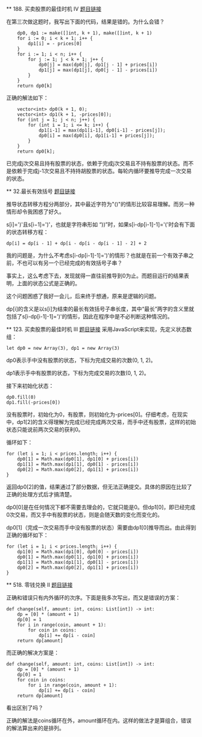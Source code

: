 ** 188. 买卖股票的最佳时机 IV
[题目链接](https://leetcode-cn.com/problems/best-time-to-buy-and-sell-stock-iv/)

在第三次做这题时，我写出下面的代码，结果是错的。为什么会错？
```
    dp0, dp1 := make([]int, k + 1), make([]int, k + 1)
    for i := 0; i < k + 1; i++ {
        dp1[i] = - prices[0]
    }
    for i := 1; i < n; i++ {
        for j := 1; j < k + 1; j++ {
            dp0[j] = max(dp0[j], dp1[j - 1] + prices[i])
            dp1[j] = max(dp1[j], dp0[j - 1] - prices[i])
        }
    }
    return dp0[k]
```
正确的解法如下：
```
    vector<int> dp0(k + 1, 0);
    vector<int> dp1(k + 1, -prices[0]);
    for (int j = 1; j < n; j++) {
        for (int i = 1; i <= k; i++) {
            dp1[i-1] = max(dp1[i-1], dp0[i-1] - prices[j]);
            dp0[i] = max(dp0[i], dp1[i-1] + prices[j]);
        }
    }
    return dp0[k];
```
已完成j次交易且持有股票的状态，依赖于完成j次交易且不持有股票的状态。而不是依赖于完成j-1次交易且不持持胡股票的状态。每轮内循环要推导完成一次交易的状态。

** 32.最长有效括号
[题目链接](https://leetcode-cn.com/problems/longest-valid-parentheses/)

推导状态转移方程分两部分，其中最近字符为"()"的情形比较容易理解。而另一种情形却令我困惑了好久。

s[i]=')'且s[i−1]=')'，也就是字符串形如 “))”时，如果s[i-dp[i-1]-1]='('时会有下面的状态转移方程：
```
dp[i] = dp[i - 1] + dp[i - dp[i - dp[i - 1] - 2] + 2
```
我的问题是，为什么不考虑s[i-dp[i-1]-1]=')'的情形？也就是在前一个有效子串之前，不也可以有另一个已经完成的有效括号子串？

事实上，这么考虑下去，发现就得一直往前推导到0为止。而题目运行的结果表明，上面的状态公式是正确的。

这个问题困惑了我好一会儿，后来终于想通，原来是逻辑的问题。

dp[i]的含义是以s[i]为结束的最长有效括号子串长度，其中“最长”两字的含义里就包括了s[i-dp[i-1]-1]=')'的情形，因此在程序中是不必判断这种情况的。

** 123. 买卖股票的最佳时机 III
[题目链接](https://leetcode-cn.com/problems/best-time-to-buy-and-sell-stock-iii/)
采用JavaScript来实现，先定义状态数组：
```
let dp0 = new Array(3), dp1 = new Array(3)
```
dp0表示手中没有股票的状态，下标为完成交易的次数(0, 1, 2)。

dp1表示手中有股票的状态，下标为完成交易的次数(0, 1, 2)。

接下来初始化状态：
```
dp0.fill(0)
dp1.fill(-prices[0])
```
没有股票时，初始化为0，有股票，则初始化为-prices[0]。仔细考虑，在现实中，dp1[2]的含义得理解为完成已经完成两次交易，而手中还有股票，这样的初始状态只能说前两次交易的获利0。

循环如下：
```
for (let i = 1; i < prices.length; i++) {
    dp0[1] = Math.max(dp0[1], dp1[0] + prices[i])
    dp1[1] = Math.max(dp1[1], dp0[1] - prices[i])
    dp0[2] = Math.max(dp0[2], dp1[1] + prices[i])
}
```
返回dp0[2]的值，结果通过了部分数据，但无法正确提交。具体的原因在比较了正确的处理方式后才搞清楚。

dp0[0]是在任何情况下都不需要去理会的，它就只能是0。但dp1[0]，即已经完成0次交易，而又手中有股票的状态，则是会随天数的变化而变化的。

dp0[1]（完成一次交易而手中没有股票的状态）需要由dp1[0]推导而出。由此得到正确的循环如下：
```
for (let i = 1; i < prices.length; i++) {
    dp1[0] = Math.max(dp1[0], dp0[0] - prices[i])
    dp0[1] = Math.max(dp0[1], dp1[0] + prices[i])
    dp1[1] = Math.max(dp1[1], dp0[1] - prices[i])
    dp0[2] = Math.max(dp0[2], dp1[1] + prices[i])
}
```

** 518. 零钱兑换 II
[题目链接](https://leetcode-cn.com/problems/coin-change-2/)

正确和错误只有内外循环的次序。下面是我多次写出，而又是错误的方案：
```
def change(self, amount: int, coins: List[int]) -> int:
    dp = [0] * (amount + 1)
    dp[0] = 1
    for i in range(coin, amount + 1):
        for coin in coins:
            dp[i] += dp[i - coin]
    return dp[amount]
```
而正确的解决方案是：
```
def change(self, amount: int, coins: List[int]) -> int:
    dp = [0] * (amount + 1)
    dp[0] = 1
    for coin in coins:
        for i in range(coin, amount + 1):
            dp[i] += dp[i - coin]
    return dp[amount]
```
看出区别了吗？

正确的解法是coins循环在外，amount循环在内。这样的做法才是算组合，错误的解法算出来的是排列。

